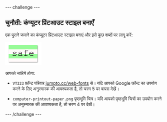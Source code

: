 \--- challenge \---

## चुनौती: कंप्यूटर प्रिंटआउट स्टाइल बनाएँ

एक पुराने जमाने का कंप्यूटर प्रिंटआउट स्टाइल बनाएं और इसे कुछ शब्दों पर लागू करें:

![स्क्रीनशॉट](images/letter-fonts-printout.png)

आपको चाहिये होगा:

+ `VT323` फ़ॉन्ट परिवार <a href="http://jumpto.cc/web-fonts" target="_blank">jumpto.cc/web-fonts</a> से। यदि आपको Google फ़ॉन्ट का उपयोग करने के लिए अनुस्मारक की आवश्यकता है, तो चरण 5 पर वापस देखें।

+ `computer-printout-paper.png` पृष्ठभूमि चित्र। यदि आपको पृष्ठभूमि चित्रों का उपयोग करने पर अनुस्मारक की आवश्यकता है, तो चरण 4 पर देखें।

\--- /challenge \---